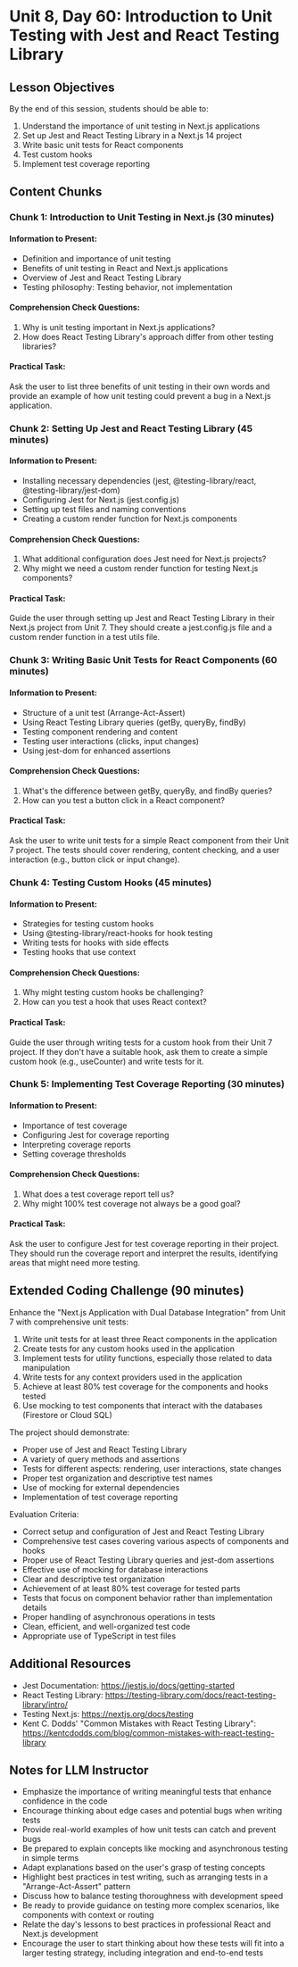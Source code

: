 # Unit 8, Day 60: Introduction to Unit Testing with Jest and React Testing Library

## Lesson Objectives
By the end of this session, students should be able to:
1. Understand the importance of unit testing in Next.js applications
2. Set up Jest and React Testing Library in a Next.js 14 project
3. Write basic unit tests for React components
4. Test custom hooks
5. Implement test coverage reporting

## Content Chunks

### Chunk 1: Introduction to Unit Testing in Next.js (30 minutes)

#### Information to Present:
- Definition and importance of unit testing
- Benefits of unit testing in React and Next.js applications
- Overview of Jest and React Testing Library
- Testing philosophy: Testing behavior, not implementation

#### Comprehension Check Questions:
1. Why is unit testing important in Next.js applications?
2. How does React Testing Library's approach differ from other testing libraries?

#### Practical Task:
Ask the user to list three benefits of unit testing in their own words and provide an example of how unit testing could prevent a bug in a Next.js application.

### Chunk 2: Setting Up Jest and React Testing Library (45 minutes)

#### Information to Present:
- Installing necessary dependencies (jest, @testing-library/react, @testing-library/jest-dom)
- Configuring Jest for Next.js (jest.config.js)
- Setting up test files and naming conventions
- Creating a custom render function for Next.js components

#### Comprehension Check Questions:
1. What additional configuration does Jest need for Next.js projects?
2. Why might we need a custom render function for testing Next.js components?

#### Practical Task:
Guide the user through setting up Jest and React Testing Library in their Next.js project from Unit 7. They should create a jest.config.js file and a custom render function in a test utils file.

### Chunk 3: Writing Basic Unit Tests for React Components (60 minutes)

#### Information to Present:
- Structure of a unit test (Arrange-Act-Assert)
- Using React Testing Library queries (getBy, queryBy, findBy)
- Testing component rendering and content
- Testing user interactions (clicks, input changes)
- Using jest-dom for enhanced assertions

#### Comprehension Check Questions:
1. What's the difference between getBy, queryBy, and findBy queries?
2. How can you test a button click in a React component?

#### Practical Task:
Ask the user to write unit tests for a simple React component from their Unit 7 project. The tests should cover rendering, content checking, and a user interaction (e.g., button click or input change).

### Chunk 4: Testing Custom Hooks (45 minutes)

#### Information to Present:
- Strategies for testing custom hooks
- Using @testing-library/react-hooks for hook testing
- Writing tests for hooks with side effects
- Testing hooks that use context

#### Comprehension Check Questions:
1. Why might testing custom hooks be challenging?
2. How can you test a hook that uses React context?

#### Practical Task:
Guide the user through writing tests for a custom hook from their Unit 7 project. If they don't have a suitable hook, ask them to create a simple custom hook (e.g., useCounter) and write tests for it.

### Chunk 5: Implementing Test Coverage Reporting (30 minutes)

#### Information to Present:
- Importance of test coverage
- Configuring Jest for coverage reporting
- Interpreting coverage reports
- Setting coverage thresholds

#### Comprehension Check Questions:
1. What does a test coverage report tell us?
2. Why might 100% test coverage not always be a good goal?

#### Practical Task:
Ask the user to configure Jest for test coverage reporting in their project. They should run the coverage report and interpret the results, identifying areas that might need more testing.

## Extended Coding Challenge (90 minutes)

Enhance the "Next.js Application with Dual Database Integration" from Unit 7 with comprehensive unit tests:

1. Write unit tests for at least three React components in the application
2. Create tests for any custom hooks used in the application
3. Implement tests for utility functions, especially those related to data manipulation
4. Write tests for any context providers used in the application
5. Achieve at least 80% test coverage for the components and hooks tested
6. Use mocking to test components that interact with the databases (Firestore or Cloud SQL)

The project should demonstrate:
- Proper use of Jest and React Testing Library
- A variety of query methods and assertions
- Tests for different aspects: rendering, user interactions, state changes
- Proper test organization and descriptive test names
- Use of mocking for external dependencies
- Implementation of test coverage reporting

Evaluation Criteria:
- Correct setup and configuration of Jest and React Testing Library
- Comprehensive test cases covering various aspects of components and hooks
- Proper use of React Testing Library queries and jest-dom assertions
- Effective use of mocking for database interactions
- Clear and descriptive test organization
- Achievement of at least 80% test coverage for tested parts
- Tests that focus on component behavior rather than implementation details
- Proper handling of asynchronous operations in tests
- Clean, efficient, and well-organized test code
- Appropriate use of TypeScript in test files

## Additional Resources
- Jest Documentation: https://jestjs.io/docs/getting-started
- React Testing Library: https://testing-library.com/docs/react-testing-library/intro/
- Testing Next.js: https://nextjs.org/docs/testing
- Kent C. Dodds' "Common Mistakes with React Testing Library": https://kentcdodds.com/blog/common-mistakes-with-react-testing-library

## Notes for LLM Instructor
- Emphasize the importance of writing meaningful tests that enhance confidence in the code
- Encourage thinking about edge cases and potential bugs when writing tests
- Provide real-world examples of how unit tests can catch and prevent bugs
- Be prepared to explain concepts like mocking and asynchronous testing in simple terms
- Adapt explanations based on the user's grasp of testing concepts
- Highlight best practices in test writing, such as arranging tests in a "Arrange-Act-Assert" pattern
- Discuss how to balance testing thoroughness with development speed
- Be ready to provide guidance on testing more complex scenarios, like components with context or routing
- Relate the day's lessons to best practices in professional React and Next.js development
- Encourage the user to start thinking about how these tests will fit into a larger testing strategy, including integration and end-to-end tests

